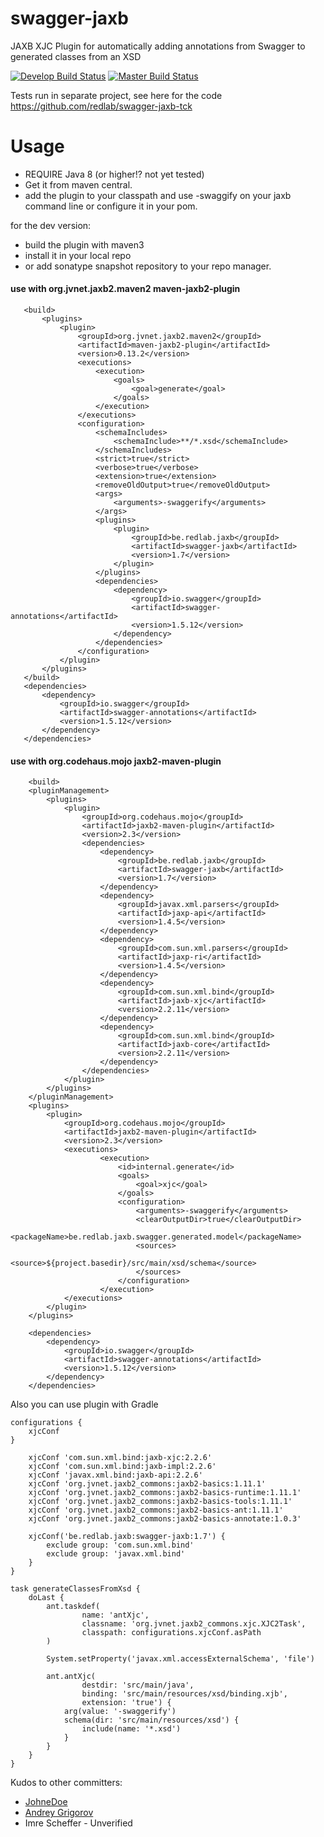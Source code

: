 swagger-jaxb
============

JAXB XJC Plugin for automatically adding annotations from Swagger to generated classes from an XSD

[![Develop  Build Status](https://travis-ci.com/redlab/swagger-jaxb.svg?branch=develop)](https://travis-ci.com/redlab/swagger-jaxb)
[![Master  Build Status](https://travis-ci.com/redlab/swagger-jaxb.svg?branch=master)](https://travis-ci.com/redlab/swagger-jaxb)

Tests run in separate project, see here for the code https://github.com/redlab/swagger-jaxb-tck

Usage
============

* REQUIRE Java 8 (or higher!? not yet tested)
* Get it from maven central.
* add the plugin to your classpath and use -swaggify on your jaxb command line or configure it in your pom.

for the dev version:

* build the plugin with maven3
* install it in your local repo
* or add sonatype snapshot repository to your repo manager.
 
 
#### use with org.jvnet.jaxb2.maven2 maven-jaxb2-plugin
 ```
 	<build>
		<plugins>
			<plugin>
				<groupId>org.jvnet.jaxb2.maven2</groupId>
				<artifactId>maven-jaxb2-plugin</artifactId>
				<version>0.13.2</version>
				<executions>
					<execution>
						<goals>
							<goal>generate</goal>
						</goals>
					</execution>
				</executions>
				<configuration>
					<schemaIncludes>
						<schemaInclude>**/*.xsd</schemaInclude>
					</schemaIncludes>
					<strict>true</strict>
					<verbose>true</verbose>
					<extension>true</extension>
					<removeOldOutput>true</removeOldOutput>
					<args>
						<arguments>-swaggerify</arguments>
					</args>
					<plugins>
						<plugin>
							<groupId>be.redlab.jaxb</groupId>
							<artifactId>swagger-jaxb</artifactId>
							<version>1.7</version>
						</plugin>
					</plugins>
					<dependencies>
						<dependency>
							<groupId>io.swagger</groupId>
							<artifactId>swagger-annotations</artifactId>
							<version>1.5.12</version>
						</dependency>
					</dependencies>
				</configuration>
			</plugin>
		</plugins>
	</build>
	<dependencies>
		<dependency>
			<groupId>io.swagger</groupId>
			<artifactId>swagger-annotations</artifactId>
			<version>1.5.12</version>
		</dependency>
	</dependencies>
 
``` 

#### use with org.codehaus.mojo   jaxb2-maven-plugin 

```
    <build>
    <pluginManagement>
        <plugins>
            <plugin>
                <groupId>org.codehaus.mojo</groupId>
                <artifactId>jaxb2-maven-plugin</artifactId>
                <version>2.3</version>
                <dependencies>
                    <dependency>
                        <groupId>be.redlab.jaxb</groupId>
                        <artifactId>swagger-jaxb</artifactId>
                        <version>1.7</version>
                    </dependency>
                    <dependency>
                        <groupId>javax.xml.parsers</groupId>
                        <artifactId>jaxp-api</artifactId>
                        <version>1.4.5</version>
                    </dependency>
                    <dependency>
                        <groupId>com.sun.xml.parsers</groupId>
                        <artifactId>jaxp-ri</artifactId>
                        <version>1.4.5</version>
                    </dependency>
                    <dependency>
                        <groupId>com.sun.xml.bind</groupId>
                        <artifactId>jaxb-xjc</artifactId>
                        <version>2.2.11</version>
                    </dependency>
                    <dependency>
                        <groupId>com.sun.xml.bind</groupId>
                        <artifactId>jaxb-core</artifactId>
                        <version>2.2.11</version>
                    </dependency>
                </dependencies>
            </plugin>
        </plugins>
    </pluginManagement>
    <plugins>
        <plugin>
            <groupId>org.codehaus.mojo</groupId>
            <artifactId>jaxb2-maven-plugin</artifactId>
            <version>2.3</version>
            <executions>
                    <execution>
                        <id>internal.generate</id>
                        <goals>
                            <goal>xjc</goal>
                        </goals>
                        <configuration>
                            <arguments>-swaggerify</arguments>
                            <clearOutputDir>true</clearOutputDir>
                            <packageName>be.redlab.jaxb.swagger.generated.model</packageName>
                            <sources>
                                <source>${project.basedir}/src/main/xsd/schema</source>
                            </sources>
                        </configuration>
                    </execution>
            </executions>
        </plugin>
	</plugins>

    <dependencies>
        <dependency>
            <groupId>io.swagger</groupId>
            <artifactId>swagger-annotations</artifactId>
            <version>1.5.12</version>
        </dependency>
    </dependencies>
```
Also you can use plugin with Gradle
```
configurations {
    xjcConf
}

    xjcConf 'com.sun.xml.bind:jaxb-xjc:2.2.6'
    xjcConf 'com.sun.xml.bind:jaxb-impl:2.2.6'
    xjcConf 'javax.xml.bind:jaxb-api:2.2.6'
    xjcConf 'org.jvnet.jaxb2_commons:jaxb2-basics:1.11.1'
    xjcConf 'org.jvnet.jaxb2_commons:jaxb2-basics-runtime:1.11.1'
    xjcConf 'org.jvnet.jaxb2_commons:jaxb2-basics-tools:1.11.1'
    xjcConf 'org.jvnet.jaxb2_commons:jaxb2-basics-ant:1.11.1'
    xjcConf 'org.jvnet.jaxb2_commons:jaxb2-basics-annotate:1.0.3'    
    
    xjcConf('be.redlab.jaxb:swagger-jaxb:1.7') {
        exclude group: 'com.sun.xml.bind'
        exclude group: 'javax.xml.bind'
    }
}

task generateClassesFromXsd {
    doLast {
        ant.taskdef(
                name: 'antXjc',
                classname: 'org.jvnet.jaxb2_commons.xjc.XJC2Task',
                classpath: configurations.xjcConf.asPath
        )

        System.setProperty('javax.xml.accessExternalSchema', 'file')

        ant.antXjc(
                destdir: 'src/main/java',
                binding: 'src/main/resources/xsd/binding.xjb',
                extension: 'true') {
            arg(value: '-swaggerify')
            schema(dir: 'src/main/resources/xsd') {
                include(name: '*.xsd')
            }
        }
    }
}
```

Kudos to other committers: 

* [JohneDoe](https://github.com/JohneDoe) 
* [Andrey Grigorov](https://github.com/peneksglazami)
* Imre Scheffer - Unverified
